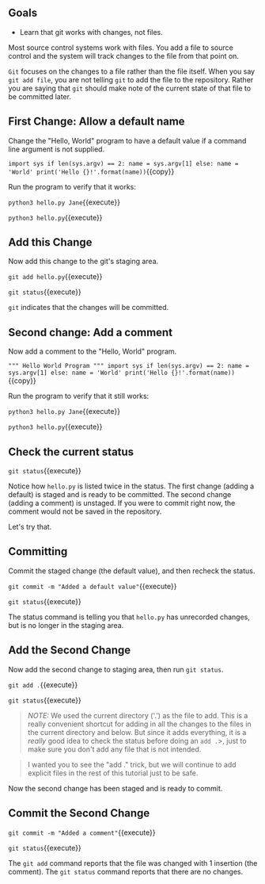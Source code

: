 ## Goals

* Learn that git works with changes, not files.

Most source control systems work with files.  You add a file to
source control and the system will track changes to the file from that
point on.

`Git` focuses on the changes to a file rather than the file itself.
When you say `git add file`, you are not telling `git` to add the file
to the repository.  Rather you are saying that `git` should make note of
the current state of that file to be committed later.

## First Change: Allow a default name

Change the "Hello, World" program to have a default value if a
command line argument is not supplied.


`import sys
if len(sys.argv) == 2:
    name = sys.argv[1]
else:
    name = 'World'
print('Hello {}!'.format(name))`{{copy}}

Run the program to verify that it works:

`python3 hello.py Jane`{{execute}}

`python3 hello.py`{{execute}}


## Add this Change

Now add this change to the git's staging area.

`git add hello.py`{{execute}}

`git status`{{execute}}

`git` indicates that the changes will be committed.

## Second change: Add a comment

Now add a comment to the "Hello, World" program.

`"""
Hello World Program
"""
import sys
if len(sys.argv) == 2:
    name = sys.argv[1]
else:
    name = 'World'
print('Hello {}!'.format(name))`{{copy}}

Run the program to verify that it still works:

`python3 hello.py Jane`{{execute}}

`python3 hello.py`{{execute}}

## Check the current status

`git status`{{execute}}

Notice how `hello.py` is listed twice in the status.  The first
change (adding a default) is staged and is ready to be committed.  The
second change (adding a comment) is unstaged.  If you were to commit
right now, the comment would not be saved in the repository.

Let's try that.

## Committing

Commit the staged change (the default value), and then recheck the
status.

`git commit -m "Added a default value"`{{execute}}

`git status`{{execute}}

The status command is telling you that `hello.py` has unrecorded changes,
but is no longer in the staging area.

## Add the Second Change

Now add the second change to staging area, then run `git status`.

`git add .`{{execute}}

`git status`{{execute}}

>*NOTE:* We used the current directory ('.') as the
file to add.  This is a really convenient shortcut for adding in all
the changes to the files in the current directory and below.  But
since it adds everything, it is a _really_ good idea to check the status
before doing an `add .`>, just to make sure you don't add any
file that is not intended.

>I wanted you to see the "add ." trick, but we will continue to add
explicit files in the rest of this tutorial just to be safe.

Now the second change has been staged and is ready to commit.

## Commit the Second Change

`git commit -m "Added a comment"`{{execute}}

`git status`{{execute}}

The `git add` command reports that the file was changed with 1 insertion (the comment).  The `git status` command reports that there are no changes.
